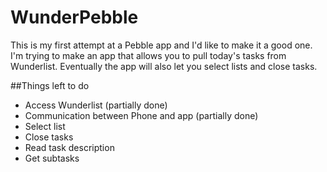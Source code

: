 WunderPebble
============
This is my first attempt at a Pebble app and I'd like to make it a good one. I'm trying to make an app that allows you to pull today's tasks from Wunderlist. Eventually the app will also let you select lists and close tasks.

##Things left to do

* Access Wunderlist (partially done)
* Communication between Phone and app (partially done)
* Select list
* Close tasks
* Read task description
* Get subtasks
